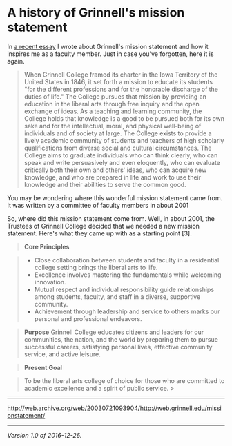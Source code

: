 A history of Grinnell's mission statement
=========================================

In [a recent essay](grinnell-mission-statement) I wrote about Grinnell's
mission statement and how it inspires me as a faculty member.  Just in
case you've forgotten, here it is again.

> When Grinnell College framed its charter in the Iowa Territory of the
United States in 1846, it set forth a mission to educate its students "for
the different professions and for the honorable discharge of the duties
of life." The College pursues that mission by providing an education in
the liberal arts through free inquiry and the open exchange of ideas. As
a teaching and learning community, the College holds that knowledge is a
good to be pursued both for its own sake and for the intellectual, moral,
and physical well-being of individuals and of society at large. The
College exists to provide a lively academic community of students
and teachers of high scholarly qualifications from diverse social and
cultural circumstances. The College aims to graduate individuals who can
think clearly, who can speak and write persuasively and even eloquently,
who can evaluate critically both their own and others' ideas, who can
acquire new knowledge, and who are prepared in life and work to use
their knowledge and their abilities to serve the common good.

You may be wondering where this wonderful mission statement came from.
It was written by a committee of faculty members in about 2001

So, where did this mission statement come from.  Well, in about 2001,
the Trustees of Grinnell College decided that we needed a new mission
statement.  Here's what they came up with as a starting point [3].

> **Core Principles**

> * Close collaboration between students and faculty in a residential college setting brings the liberal arts to life.
> * Excellence involves mastering the fundamentals while welcoming innovation.
> * Mutual respect and individual responsibility guide relationships among students, faculty, and staff in a diverse, supportive community.
> * Achievement through leadership and service to others marks our personal and professional endeavors.

> **Purpose**
Grinnell College educates citizens and leaders for our communities, the nation, and the world by preparing them to pursue successful careers, satisfying personal lives, effective community service, and active leisure.

> **Present Goal**

> To be the liberal arts college of choice for those who are committed
to academic excellence and a spirit of public service. >


---

<http://web.archive.org/web/20030721093904/http://web.grinnell.edu/missionstatement/>

---

*Version 1.0 of 2016-12-26.*
